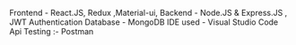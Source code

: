 Frontend - React.JS, Redux ,Material-ui,
Backend - Node.JS & Express.JS , JWT Authentication
Database - MongoDB
IDE used - Visual Studio Code
Api Testing :- Postman

